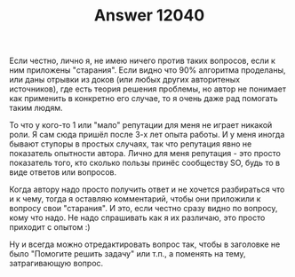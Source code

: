 ﻿---
title: "Answer 12040"
se.owner.user_id: 385375
se.owner.display_name: "EzioMercer"
se.owner.link: "https://ru.meta.stackoverflow.com/users/385375/eziomercer"
se.answer_id: 12040
se.question_id: 12039
se.post_type: answer
se.is_accepted: True
---
<p>Если честно, лично я, не имею ничего против таких вопросов, если к ним приложены &quot;старания&quot;. Если видно что 90% алгоритма проделаны, или даны отрывки из доков (или любых других авторитеных источников), где есть теория решения проблемы, но автор не понимает как применить в конкретно его случае, то я очень даже рад помогать таким людям.</p>
<p>То что у кого-то 1 или &quot;мало&quot; репутации для меня не играет никакой роли. Я сам сюда пришёл после 3-х лет опыта работы. И у меня иногда бывают ступоры в простых случаях, так что репутация явно не показатель опытности автора. Лично для меня репутация - это просто показатель того, кто сколько пользы принёс сообществу SO, будь то в виде ответов или вопросов.</p>
<p>Когда автору надо просто получить ответ и не хочется разбираться что и к чему, тогда я оставляю комментарий, чтобы они приложили к вопросу свои &quot;старания&quot;. И это, если честно сразу видно по вопросу, кому что надо. Не надо спрашивать как я их различаю, это просто приходит с опытом :)</p>
<p>Ну и всегда можно отредактировать вопрос так, чтобы в заголовке не было &quot;Помогите решить задачу&quot; или т.п., а поменять на тему, затрагивающую вопрос.</p>
